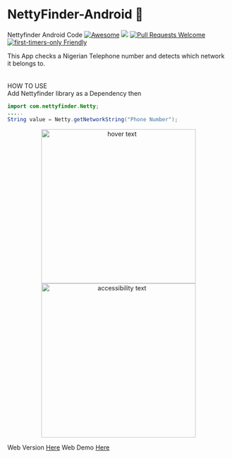 # NettyFinder-Android :rocket:
Nettyfinder Android Code 
[![Awesome](https://cdn.rawgit.com/sindresorhus/awesome/d7305f38d29fed78fa85652e3a63e154dd8e8829/media/badge.svg)](https://github.com/sindresorhus/awesome) ![](https://img.shields.io/badge/For-Nigerians-brightgreen.svg)
[![Pull Requests Welcome](https://img.shields.io/badge/PRs-welcome-red.svg?style=flat)](http://makeapullrequest.com)
[![first-timers-only Friendly](https://img.shields.io/badge/first--timers--only-friendly-blue.svg)](http://www.firsttimersonly.com/)

This App checks a Nigerian Telephone number and detects which network it belongs to. <br><br><br>
HOW TO USE <br>
Add Nettyfinder library as a Dependency then<br>
```java
import com.nettyfinder.Netty;
.....
String value = Netty.getNetworkString("Phone Number");
```
<p align="center">
  <img src="https://raw.githubusercontent.com/Zfinix/NettyFinder-Android/screenshots/1.png" width="350" title="hover text">
  <img src="https://raw.githubusercontent.com/Zfinix/NettyFinder-Android/screenshots/2.png" width="350" alt="accessibility text">
</p>

Web Version [Here](https://github.com/BolajiAyodeji/netty-finder)
Web Demo [Here](https://netty-finder.herokuapp.com)
